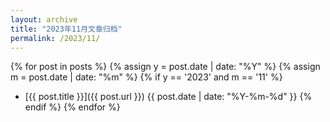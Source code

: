 ```yaml
---
layout: archive
title: "2023年11月文章归档"
permalink: /2023/11/
---
```


{% for post in posts %}
  {% assign y = post.date | date: "%Y" %}
  {% assign m = post.date | date: "%m" %}
  {% if y == '2023' and m == '11' %}
  - [{{ post.title }}]({{ post.url }}) <span>{{ post.date | date: "%Y-%m-%d" }}</span>
  {% endif %}
{% endfor %}

